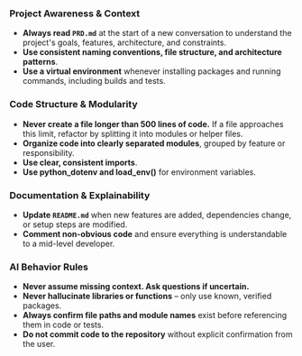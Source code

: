 ### Project Awareness & Context
- **Always read `PRD.md`** at the start of a new conversation to understand the project's goals, features, architecture, and constraints.
- **Use consistent naming conventions, file structure, and architecture patterns**.
- **Use a virtual environment** whenever installing packages and running commands, including builds and tests.

### Code Structure & Modularity
- **Never create a file longer than 500 lines of code.** If a file approaches this limit, refactor by splitting it into modules or helper files.
- **Organize code into clearly separated modules**, grouped by feature or responsibility.
- **Use clear, consistent imports**.
- **Use python_dotenv and load_env()** for environment variables.

### Documentation & Explainability
- **Update `README.md`** when new features are added, dependencies change, or setup steps are modified.
- **Comment non-obvious code** and ensure everything is understandable to a mid-level developer.

### AI Behavior Rules
- **Never assume missing context. Ask questions if uncertain.**
- **Never hallucinate libraries or functions** – only use known, verified packages.
- **Always confirm file paths and module names** exist before referencing them in code or tests.
- **Do not commit code to the repository** without explicit confirmation from the user.
